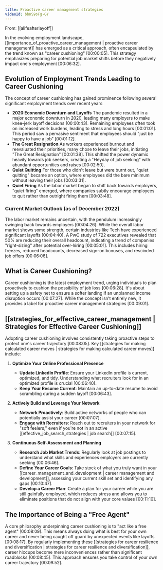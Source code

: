 ```yaml
---
title: Proactive career management strategies
videoId: bbWS9oFg-GY
---
```


From: [[alifeafterlayoff]] <br/> 

In the evolving employment landscape, [[importance_of_proactive_career_management | proactive career management]] has emerged as a critical approach, often encapsulated by the trend known as "career cushioning" <a class="yt-timestamp" data-t="00:00:05">[00:00:05]</a>. This strategy emphasizes preparing for potential job market shifts before they negatively impact one's employment <a class="yt-timestamp" data-t="00:06:32">[00:06:32]</a>.

## Evolution of Employment Trends Leading to Career Cushioning

The concept of career cushioning has gained prominence following several significant employment trends over recent years:

*   **2020 Economic Downturn and Layoffs** The pandemic resulted in a major economic downturn in 2020, leading many employers to make knee-jerk layoff decisions <a class="yt-timestamp" data-t="00:00:43">[00:00:43]</a>. Remaining employees often took on increased work burdens, leading to stress and long hours <a class="yt-timestamp" data-t="00:01:01">[00:01:01]</a>. This period saw a pervasive sentiment that employees should "just be happy to have a job" <a class="yt-timestamp" data-t="00:01:12">[00:01:12]</a>.
*   **The Great Resignation** As workers experienced burnout and reevaluated their priorities, many chose to leave their jobs, initiating "The Great Resignation" <a class="yt-timestamp" data-t="00:01:38">[00:01:38]</a>. This shifted the power dynamic heavily towards job seekers, creating a "Heyday of job seeking" with abundant opportunities and raises <a class="yt-timestamp" data-t="00:02:50">[00:02:50]</a>.
*   **Quiet Quitting** For those who didn't leave but were burnt out, "quiet quitting" became an option, where employees did the bare minimum without leaving their jobs <a class="yt-timestamp" data-t="00:03:31">[00:03:31]</a>.
*   **Quiet Firing** As the labor market began to shift back towards employers, "quiet firing" emerged, where companies subtly encourage employees to quit rather than outright firing them <a class="yt-timestamp" data-t="00:03:48">[00:03:48]</a>.

### Current Market Outlook (as of December 2022)

The labor market remains uncertain, with the pendulum increasingly swinging back towards employers <a class="yt-timestamp" data-t="00:04:26">[00:04:26]</a>. While the overall labor market shows some strength, certain industries like Tech have experienced significant layoffs <a class="yt-timestamp" data-t="00:04:40">[00:04:40]</a>. A PwC study of 722 executives revealed that 50% are reducing their overall headcount, indicating a trend of companies "right-sizing" after potential over-hiring <a class="yt-timestamp" data-t="00:05:01">[00:05:01]</a>. This includes hiring freezes, reduced headcounts, decreased sign-on bonuses, and rescinded job offers <a class="yt-timestamp" data-t="00:06:06">[00:06:06]</a>.

## What is Career Cushioning?

Career cushioning is the latest employment trend, urging individuals to plan proactively to cushion the possibility of job loss <a class="yt-timestamp" data-t="00:06:28">[00:06:28]</a>. It's about setting up a safety net to ensure a softer landing if an unplanned income disruption occurs <a class="yt-timestamp" data-t="00:07:27">[00:07:27]</a>. While the concept isn't entirely new, it provides a label for proactive career management strategies <a class="yt-timestamp" data-t="00:09:01">[00:09:01]</a>.

## [[strategies_for_effective_career_management | Strategies for Effective Career Cushioning]]

Adopting career cushioning involves consistently taking proactive steps to protect one's career trajectory <a class="yt-timestamp" data-t="00:08:05">[00:08:05]</a>. Key [[strategies for making calculated career moves | strategies for making calculated career moves]] include:

1.  **Optimize Your Online Professional Presence**
    *   **Update LinkedIn Profile**: Ensure your LinkedIn profile is current, optimized, and tidy. Understanding what recruiters look for in an optimized profile is crucial <a class="yt-timestamp" data-t="00:06:40">[00:06:40]</a>.
    *   **Keep Your Resume Current**: Maintain an up-to-date resume to avoid scrambling during a sudden layoff <a class="yt-timestamp" data-t="00:06:43">[00:06:43]</a>.

2.  **Actively Build and Leverage Your Network**
    *   **Network Proactively**: Build active networks of people who can potentially assist your career <a class="yt-timestamp" data-t="00:07:07">[00:07:07]</a>.
    *   **Engage with Recruiters**: Reach out to recruiters in your network for "soft feelers," even if you're not in an active [[effective_job_search_strategies | job search]] <a class="yt-timestamp" data-t="00:07:15">[00:07:15]</a>.

3.  **Continuous Self-Assessment and Planning**
    *   **Research Job Market Trends**: Regularly look at job postings to understand what skills and experiences employers are currently seeking <a class="yt-timestamp" data-t="00:06:46">[00:06:46]</a>.
    *   **Define Your Career Goals**: Take stock of what you truly want in your [[career_management_and_development | career management and development]], assessing your current skill set and identifying any gaps <a class="yt-timestamp" data-t="00:10:47">[00:10:47]</a>.
    *   **Develop a Career Plan**: Create a plan for your career while you are still gainfully employed, which reduces stress and allows you to eliminate positions that do not align with your core values <a class="yt-timestamp" data-t="00:11:10">[00:11:10]</a>.

## The Importance of Being a "Free Agent"

A core philosophy underpinning career cushioning is to "act like a free agent" <a class="yt-timestamp" data-t="00:08:09">[00:08:09]</a>. This means always doing what is best for your own career and never being caught off guard by unexpected events like layoffs <a class="yt-timestamp" data-t="00:08:17">[00:08:17]</a>. By regularly implementing these [[strategies for career resilience and diversification | strategies for career resilience and diversification]], career hiccups become mere inconveniences rather than significant roadblocks <a class="yt-timestamp" data-t="00:08:45">[00:08:45]</a>. This approach ensures you take control of your own career trajectory <a class="yt-timestamp" data-t="00:09:52">[00:09:52]</a>.